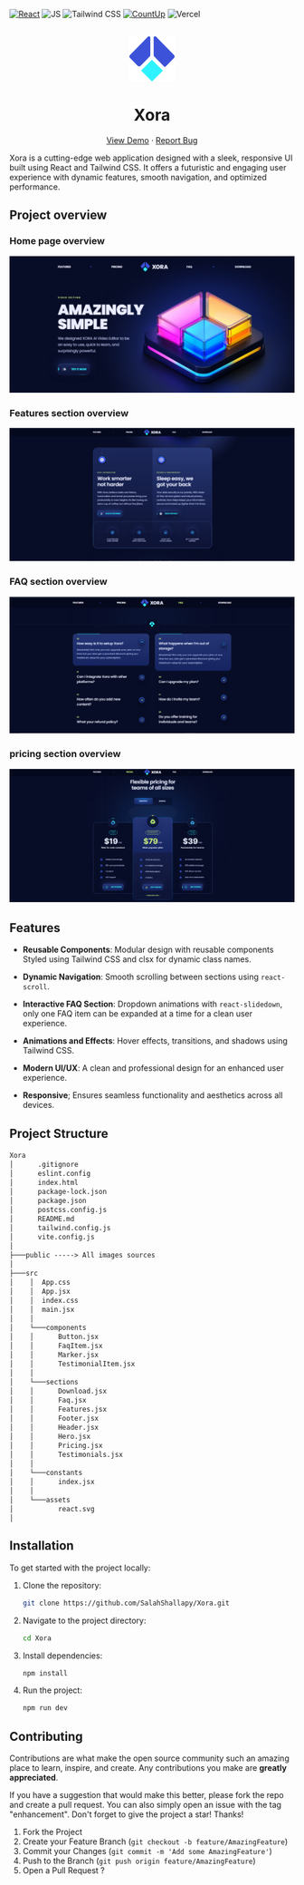 <div id="top"></div>

[![React](https://img.shields.io/badge/react-%2320232a.svg?style=for-the-badge&logo=react&logoColor=%2361DAFB)](https://react.dev/)
![JS](https://img.shields.io/badge/JavaScript-F7DF1E?style=for-the-badge&logo=javascript&logoColor=black)
![Tailwind CSS](https://camo.githubusercontent.com/93bafe03a143d759a2983be7cd132f70a6a186233ca455f08f3f198adb3d2381/68747470733a2f2f696d672e736869656c64732e696f2f62616467652f2d5461696c77696e645f4353532d626c61636b3f7374796c653d666f722d7468652d6261646765266c6f676f436f6c6f723d7768697465266c6f676f3d7461696c77696e6463737326636f6c6f723d303642364434)
[![CountUp](https://img.shields.io/badge/countup-%23000000.svg?style=for-the-badge&logo=countup&logoColor=white)](https://inorganik.github.io/countUp.js/)
![Vercel](https://img.shields.io/badge/vercel-%23000000.svg?style=for-the-badge&logo=vercel&logoColor=white)

<!-- PROJECT LOGO -->
<br />
<div align="center">
  <a href="https://xora-omega-nine.vercel.app/">
    <img src="./public/favicon.ico" alt="Logo" height="80"  >
  </a>
  <h1 align="center">Xora</h1>

  <p align="center">
    <a href="https://xora-omega-nine.vercel.app/">View Demo</a>
    ·
    <a href="https://github.com/SalahShallapy/Xora/issues">Report Bug</a>
  </p>
</div>

Xora is a cutting-edge web application designed with a sleek, responsive UI built using React and Tailwind CSS. It offers a futuristic and engaging user experience with dynamic features, smooth navigation, and optimized performance.

## Project overview

### Home page overview

![home preview](./public/images/home.png)

### Features section overview

![features preview](./public/images/features.png)

### FAQ section overview

![daq preview](./public/images/faq.png)

### pricing section overview

![pricing preview](./public/images/pricing.png)

## Features

- **Reusable Components**: Modular design with reusable components Styled using Tailwind CSS and clsx for dynamic class names.

- **Dynamic Navigation**: Smooth scrolling between sections using `react-scroll`.

- **Interactive FAQ Section**: Dropdown animations with `react-slidedown`, only one FAQ item can be expanded at a time for a clean user experience.

- **Animations and Effects**: Hover effects, transitions, and shadows using Tailwind CSS.

- **Modern UI/UX**: A clean and professional design for an enhanced user experience.

- **Responsive**; Ensures seamless functionality and aesthetics across all devices.

## Project Structure

```
Xora
│      .gitignore
│      eslint.config
│      index.html
│      package-lock.json
│      package.json
│      postcss.config.js
│      README.md
│      tailwind.config.js
│      vite.config.js
│
├───public -----> All images sources
│
├───src
│    │  App.css
│    │  App.jsx
│    │  index.css
│    │  main.jsx
│    │
│    └───components
│    │      Button.jsx
│    │      FaqItem.jsx
│    │      Marker.jsx
│    │      TestimonialItem.jsx
│    │
│    └───sections
│    │      Download.jsx
│    │      Faq.jsx
│    │      Features.jsx
│    │      Footer.jsx
│    │      Header.jsx
│    │      Hero.jsx
│    │      Pricing.jsx
│    │      Testimonials.jsx
│    │
│    └───constants
│    │      index.jsx
│    │
│    └───assets
│           react.svg
│
```

## Installation

To get started with the project locally:

1. Clone the repository:
   ```bash
   git clone https://github.com/SalahShallapy/Xora.git
   ```
2. Navigate to the project directory:
   ```bash
   cd Xora
   ```
3. Install dependencies:
   ```bash
   npm install
   ```
4. Run the project:
   ```bash
   npm run dev
   ```

## Contributing

Contributions are what make the open source community such an amazing place to learn, inspire, and create. Any contributions you make are **greatly appreciated**.

If you have a suggestion that would make this better, please fork the repo and create a pull request. You can also simply open an issue with the tag "enhancement".
Don't forget to give the project a star! Thanks!

1. Fork the Project
2. Create your Feature Branch (`git checkout -b feature/AmazingFeature`)
3. Commit your Changes (`git commit -m 'Add some AmazingFeature'`)
4. Push to the Branch (`git push origin feature/AmazingFeature`)
5. Open a Pull Request
   ?

